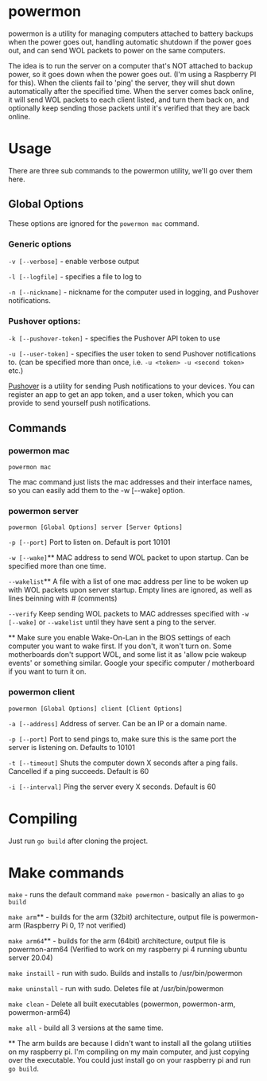 # powermon
powermon is a utility for managing computers attached to battery backups when the power goes out, handling automatic shutdown if the power goes out, and can send WOL packets to power on the same computers.

The idea is to run the server on a computer that's NOT attached to backup power, so it goes down when the power goes out. (I'm using a Raspberry PI for this).
When the clients fail to 'ping' the server, they will shut down automatically after the specified time.
When the server comes back online, it will send WOL packets to each client listed, and turn them back on, and optionally keep sending those packets until it's verified that they are back online.

# Usage
There are three sub commands to the powermon utility, we'll go over them here.

## Global Options
These options are ignored for the `powermon mac` command.

### Generic options
`-v [--verbose]` - enable verbose output

`-l [--logfile]` - specifies a file to log to

`-n [--nickname]` - nickname for the computer used in logging, and Pushover notifications.

### Pushover options:
`-k [--pushover-token]` - specifies the Pushover API token to use

`-u [--user-token]` - specifies the user token to send Pushover notifications to. (can be specified more than once, i.e. `-u <token> -u <second token>` etc.)

[Pushover](https://pushover.net/) is a utility for sending Push notifications to your devices. You can register an app to get an app token, and a user token, which you can provide to send yourself push notifications.

## Commands

### powermon mac
`powermon mac`

The mac command just lists the mac addresses and their interface names, so you can easily add them to the -w [--wake] option.

### powermon server
`powermon [Global Options] server [Server Options]`

`-p [--port]` Port to listen on. Default is port 10101

`-w [--wake]`** MAC address to send WOL packet to upon startup. Can be specified more than one time.

`--wakelist`** A file with a list of one mac address per line to be woken up with WOL packets upon server startup. Empty lines are ignored, as well as lines beinning with # (comments)

`--verify` Keep sending WOL packets to MAC addresses specified with `-w [--wake]` or `--wakelist` until they have sent a ping to the server.

** Make sure you enable Wake-On-Lan in the BIOS settings of each computer you want to wake first. If you don't, it won't turn on. Some motherboards don't support WOL, and some list it as 'allow pcie wakeup events' or something similar. Google your specific computer / motherboard if you want to turn it on.

### powermon client
`powermon [Global Options] client [Client Options]`

`-a [--address]` Address of server. Can be an IP or a domain name.

`-p [--port]` Port to send pings to, make sure this is the same port the server is listening on. Defaults to 10101

`-t [--timeout]` Shuts the computer down X seconds after a ping fails. Cancelled if a ping succeeds. Default is 60 

`-i [--interval]` Ping the server every X seconds. Default is 60

# Compiling
Just run `go build` after cloning the project.

# Make commands
`make` - runs the default command `make powermon` - basically an alias to `go build`

`make arm`** - builds for the arm (32bit) architecture, output file is powermon-arm (Raspberry Pi 0, 1? not verified)

`make arm64`** - builds for the arm (64bit) architecture, output file is powermon-arm64 (Verified to work on my raspberry pi 4 running ubuntu server 20.04)

`make instaill` - run with sudo. Builds and installs to /usr/bin/powermon

`make uninstall` - run with sudo. Deletes file at /usr/bin/powermon

`make clean` - Delete all built executables (powermon, powermon-arm, powermon-arm64)

`make all` - build all 3 versions at the same time.

** The arm builds are because I didn't want to install all the golang utilities on my raspberry pi. I'm compiling on my main computer, and just copying over the executable. You could just install go on your raspberry pi and run `go build`.
